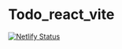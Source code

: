 # Todo_react_vite
 [![Netlify Status](https://api.netlify.com/api/v1/badges/2b473898-0e9b-470a-85fd-d5664258c298/deploy-status)](https://app.netlify.com/sites/todolistonvite/deploys)
